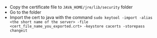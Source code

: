 * Copy the certificate file to `JAVA_HOME/jre/lib/security` folder
* Go to the folder 
* Import the cert to java with the command
`sudo keytool -import -alias <the short name of the server> -file <cert_file_name_you_exported.crt> -keystore cacerts -storepass changeit`

